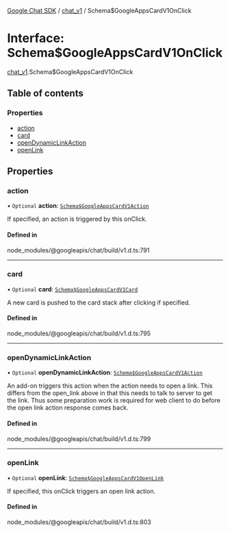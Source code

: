 [Google Chat SDK](../README.md) / [chat\_v1](../modules/chat_v1.md) / Schema$GoogleAppsCardV1OnClick

# Interface: Schema$GoogleAppsCardV1OnClick

[chat_v1](../modules/chat_v1.md).Schema$GoogleAppsCardV1OnClick

## Table of contents

### Properties

- [action](chat_v1.Schema_GoogleAppsCardV1OnClick.md#action)
- [card](chat_v1.Schema_GoogleAppsCardV1OnClick.md#card)
- [openDynamicLinkAction](chat_v1.Schema_GoogleAppsCardV1OnClick.md#opendynamiclinkaction)
- [openLink](chat_v1.Schema_GoogleAppsCardV1OnClick.md#openlink)

## Properties

### action

• `Optional` **action**: [`Schema$GoogleAppsCardV1Action`](chat_v1.Schema_GoogleAppsCardV1Action.md)

If specified, an action is triggered by this onClick.

#### Defined in

node_modules/@googleapis/chat/build/v1.d.ts:791

___

### card

• `Optional` **card**: [`Schema$GoogleAppsCardV1Card`](chat_v1.Schema_GoogleAppsCardV1Card.md)

A new card is pushed to the card stack after clicking if specified.

#### Defined in

node_modules/@googleapis/chat/build/v1.d.ts:795

___

### openDynamicLinkAction

• `Optional` **openDynamicLinkAction**: [`Schema$GoogleAppsCardV1Action`](chat_v1.Schema_GoogleAppsCardV1Action.md)

An add-on triggers this action when the action needs to open a link. This differs from the open_link above in that this needs to talk to server to get the link. Thus some preparation work is required for web client to do before the open link action response comes back.

#### Defined in

node_modules/@googleapis/chat/build/v1.d.ts:799

___

### openLink

• `Optional` **openLink**: [`Schema$GoogleAppsCardV1OpenLink`](chat_v1.Schema_GoogleAppsCardV1OpenLink.md)

If specified, this onClick triggers an open link action.

#### Defined in

node_modules/@googleapis/chat/build/v1.d.ts:803
